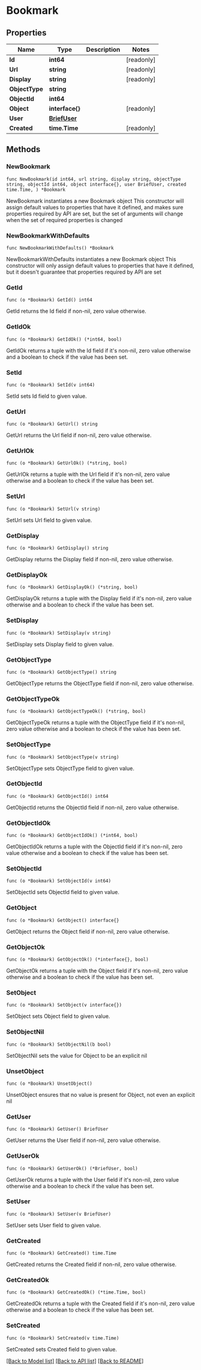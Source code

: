 # Bookmark

## Properties

Name | Type | Description | Notes
------------ | ------------- | ------------- | -------------
**Id** | **int64** |  | [readonly] 
**Url** | **string** |  | [readonly] 
**Display** | **string** |  | [readonly] 
**ObjectType** | **string** |  | 
**ObjectId** | **int64** |  | 
**Object** | **interface{}** |  | [readonly] 
**User** | [**BriefUser**](BriefUser.md) |  | 
**Created** | **time.Time** |  | [readonly] 

## Methods

### NewBookmark

`func NewBookmark(id int64, url string, display string, objectType string, objectId int64, object interface{}, user BriefUser, created time.Time, ) *Bookmark`

NewBookmark instantiates a new Bookmark object
This constructor will assign default values to properties that have it defined,
and makes sure properties required by API are set, but the set of arguments
will change when the set of required properties is changed

### NewBookmarkWithDefaults

`func NewBookmarkWithDefaults() *Bookmark`

NewBookmarkWithDefaults instantiates a new Bookmark object
This constructor will only assign default values to properties that have it defined,
but it doesn't guarantee that properties required by API are set

### GetId

`func (o *Bookmark) GetId() int64`

GetId returns the Id field if non-nil, zero value otherwise.

### GetIdOk

`func (o *Bookmark) GetIdOk() (*int64, bool)`

GetIdOk returns a tuple with the Id field if it's non-nil, zero value otherwise
and a boolean to check if the value has been set.

### SetId

`func (o *Bookmark) SetId(v int64)`

SetId sets Id field to given value.


### GetUrl

`func (o *Bookmark) GetUrl() string`

GetUrl returns the Url field if non-nil, zero value otherwise.

### GetUrlOk

`func (o *Bookmark) GetUrlOk() (*string, bool)`

GetUrlOk returns a tuple with the Url field if it's non-nil, zero value otherwise
and a boolean to check if the value has been set.

### SetUrl

`func (o *Bookmark) SetUrl(v string)`

SetUrl sets Url field to given value.


### GetDisplay

`func (o *Bookmark) GetDisplay() string`

GetDisplay returns the Display field if non-nil, zero value otherwise.

### GetDisplayOk

`func (o *Bookmark) GetDisplayOk() (*string, bool)`

GetDisplayOk returns a tuple with the Display field if it's non-nil, zero value otherwise
and a boolean to check if the value has been set.

### SetDisplay

`func (o *Bookmark) SetDisplay(v string)`

SetDisplay sets Display field to given value.


### GetObjectType

`func (o *Bookmark) GetObjectType() string`

GetObjectType returns the ObjectType field if non-nil, zero value otherwise.

### GetObjectTypeOk

`func (o *Bookmark) GetObjectTypeOk() (*string, bool)`

GetObjectTypeOk returns a tuple with the ObjectType field if it's non-nil, zero value otherwise
and a boolean to check if the value has been set.

### SetObjectType

`func (o *Bookmark) SetObjectType(v string)`

SetObjectType sets ObjectType field to given value.


### GetObjectId

`func (o *Bookmark) GetObjectId() int64`

GetObjectId returns the ObjectId field if non-nil, zero value otherwise.

### GetObjectIdOk

`func (o *Bookmark) GetObjectIdOk() (*int64, bool)`

GetObjectIdOk returns a tuple with the ObjectId field if it's non-nil, zero value otherwise
and a boolean to check if the value has been set.

### SetObjectId

`func (o *Bookmark) SetObjectId(v int64)`

SetObjectId sets ObjectId field to given value.


### GetObject

`func (o *Bookmark) GetObject() interface{}`

GetObject returns the Object field if non-nil, zero value otherwise.

### GetObjectOk

`func (o *Bookmark) GetObjectOk() (*interface{}, bool)`

GetObjectOk returns a tuple with the Object field if it's non-nil, zero value otherwise
and a boolean to check if the value has been set.

### SetObject

`func (o *Bookmark) SetObject(v interface{})`

SetObject sets Object field to given value.


### SetObjectNil

`func (o *Bookmark) SetObjectNil(b bool)`

 SetObjectNil sets the value for Object to be an explicit nil

### UnsetObject
`func (o *Bookmark) UnsetObject()`

UnsetObject ensures that no value is present for Object, not even an explicit nil
### GetUser

`func (o *Bookmark) GetUser() BriefUser`

GetUser returns the User field if non-nil, zero value otherwise.

### GetUserOk

`func (o *Bookmark) GetUserOk() (*BriefUser, bool)`

GetUserOk returns a tuple with the User field if it's non-nil, zero value otherwise
and a boolean to check if the value has been set.

### SetUser

`func (o *Bookmark) SetUser(v BriefUser)`

SetUser sets User field to given value.


### GetCreated

`func (o *Bookmark) GetCreated() time.Time`

GetCreated returns the Created field if non-nil, zero value otherwise.

### GetCreatedOk

`func (o *Bookmark) GetCreatedOk() (*time.Time, bool)`

GetCreatedOk returns a tuple with the Created field if it's non-nil, zero value otherwise
and a boolean to check if the value has been set.

### SetCreated

`func (o *Bookmark) SetCreated(v time.Time)`

SetCreated sets Created field to given value.



[[Back to Model list]](../README.md#documentation-for-models) [[Back to API list]](../README.md#documentation-for-api-endpoints) [[Back to README]](../README.md)


